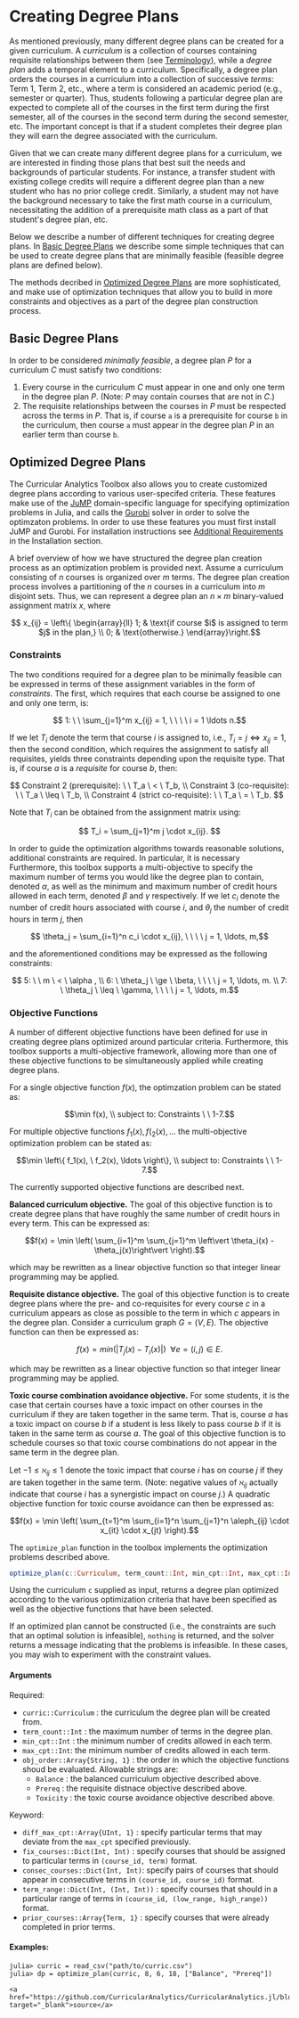 # Creating Degree Plans

As mentioned previously, many different degree plans can be created for a given curriculum.  A *curriculum* is a collection of courses containing requisite relationships between them (see [Terminology](@ref)), while a *degree plan* adds a temporal element to a curriculum.  Specifically, a degree plan orders the courses in a curriculum into a collection of successive *terms*: Term 1, Term 2, etc., where a term is considered an academic period (e.g., semester or quarter).  Thus, students following a particular degree plan are expected to complete all of the courses in the first term during the first semester, all of the courses in the second term during the second semester, etc.  The important concept is that if a student completes their degree plan they will earn the degree associated with the curriculum.

Given that we can create many different degree plans for a curriculum, we are interested in finding those plans that best suit the needs and backgrounds of particular students.  For instance, a transfer student with existing college credits will require a different degree plan than a new student who has no prior college credit.  Similarly, a student may not have the background necessary to take the first math course in a curriculum, necessitating the addition of a prerequisite math class as a part of that student's degree plan, etc.

Below we describe a number of different techniques for creating degree plans.  In [Basic Degree Plans](@ref) we describe some simple techniques that can be used to create degree plans that are minimally feasible (feasible degree plans are defined below).

The methods decribed in [Optimized Degree Plans](@ref) are more sophisticated, and make use of optimization techniques that allow you to build in more constraints and objectives as a part of the degree plan construction process.  

## Basic Degree Plans

In order to be considered *minimally feasible*, a degree plan $P$ for a curriculum $C$ must satisfy two conditions:

1. Every course in the curriculum $C$ must appear in one and only one term in the degree plan $P$.  (Note: $P$ may contain courses that are not in $C$.)
2. The requisite relationships between the courses in $P$ must be respected across the terms in $P$.  That is, if course ``a`` is a prerequisite for course ``b`` in the curriculum, then course ``a`` must appear in the degree plan $P$ in an earlier term than course ``b``.

## Optimized Degree Plans

The Curricular Analytics Toolbox also allows you to create customized degree plans according to various user-specifed criteria.  These features make use of the [JuMP](https://github.com/JuliaOpt/JuMP.jl) domain-specific language for specifying optimization problems in Julia, and calls the [Gurobi](https://www.gurobi.com) solver in order to solve the optimzaton problems.  In order to use these features you must first install JuMP and Gurobi.  For installation instructions see [Additional Requirements](@ref) in the Installation section.

A brief overview of how we have structured the degree plan creation process as an optimization problem is provided next.  Assume a curriculum consisting of $n$ courses is organized over $m$ terms. The degree plan creation process involves a partitioning of the $n$ courses in a curriculum into $m$ disjoint sets. Thus, we can represent a degree plan an $n \times m$ binary-valued assignment matrix $x$, where

```math
  x_{ij} = \left\{
  \begin{array}{ll}
  1; & \text{if course $i$ is assigned to term $j$ in the plan,} \\
  0; & \text{otherwise.}
  \end{array}\right.
```

### Constraints

The two conditions required for a degree plan to be minimally feasible can be expressed in terms of these assignment variables in the form of *constraints*.  The first, which requires that each course be assigned to one and only one term, is:

```math
  1: \ \ \sum_{j=1}^m  x_{ij} = 1, \ \ \ \ i = 1 \ldots n.
```

If we let $T_i$ denote the term that course $i$ is assigned to, i.e., $T_i = j \iff x_{ij} = 1$, then the second condition, which requires the assignment to satisfy all requisites, yields three constraints depending upon the requisite type.  That is, if course $a$ is a *requisite* for course $b$, then:

```math
  Constraint 2 (prerequisite): \ \ T_a \ < \ T_b, \\
  Constraint 3 (co-requisite): \ \ T_a \ \leq \ T_b, \\
  Constraint 4 (strict co-requisite): \ \ T_a \ = \ T_b. 
```

Note that $T_i$ can be obtained from the assignment matrix using:

```math
 T_i = \sum_{j=1}^m j \cdot x_{ij}. 
```

In order to guide the optimization algorithms towards reasonable solutions, additional constraints are required.  In particular, it is necessary Furthermore, this toolbox supports a multi-objective to specify the maximum number of terms you would like the degree plan to contain, denoted $\alpha$, as well as the minimum and maximum  number of credit hours allowed in each term, denoted $\beta$ and $\gamma$ respectively. If we let $c_i$ denote the number of credit hours associated with course $i$, and $\theta_j$ the number of credit hours in term $j$, then

```math
 \theta_j = \sum_{i=1}^n c_i \cdot x_{ij}, \ \ \ \ j = 1, \ldots, m,
```

 and the aforementioned conditions may be expressed as the following constraints:

```math
  5: \ \ m \ < \ \alpha , \\
  6: \ \theta_j \ \ge \ \beta, \ \ \ \ j = 1, \ldots, m. \\
  7: \ \theta_j \ \leq \ \gamma, \ \ \ \ j = 1, \ldots, m.
```

### Objective Functions

A number of different objective functions have been defined for use in creating degree plans optimized around particular criteria.  Furthermore, this toolbox supports a multi-objective framework, allowing more than one of these objective functions to be simultaneously applied while creating degree plans.  

For a single objective function $f(x)$, the optimzation problem can be stated as:
```math
\min f(x), \\
subject to: Constraints \ \ 1-7.
```

For multiple objective functions $f_1(x), f(_2(x), \ldots$  the multi-objective optimization problem can be stated as:
```math
\min \left\{ f_1(x), \ f_2(x), \ldots \right\}, \\
subject to: Constraints \ \ 1-7.
```

The currently supported objective functions are described next.

**Balanced curriculum objective.**  The goal of this objective function is to create degree plans that have roughly the same number of credit hours in every term.  This can be expressed as:

```math
f(x) = \min \left( \sum_{i=1}^m \sum_{j=1}^m \left\vert \theta_i(x) - \theta_j(x)\right\vert \right).
```

which may be rewritten as a linear objective function so that integer linear programming may be applied.

**Requisite distance objective.**  The goal of this objective function is to create degree plans where the pre- and co-requisites for every course $c$ in a curriculum appears as close as possible to the term in which $c$ appears in the degree plan.  Consider a curriculum graph $G = (V,E)$.  The objective function can then be expressed as:

```math
  f(x) = min\left( \left\vert T_j(x) - T_i(x) \right\vert \right) \ \  \forall e = (i,j) \in E.
```

which may be rewritten as a linear objective function so that integer linear programming may be applied.

**Toxic course combination avoidance objective.**  For some students, it is the case that certain courses have a toxic impact on other courses in the curriculum if they are taken together in the same term.  That is, course $a$ has a toxic impact on course $b$ if a student is less likely to pass course $b$ if it is taken in the same term as course $a$.  The goal of this objective function is to schedule courses so that toxic course combinations do not appear in the same term in the degree plan.

Let $-1 \leq \aleph_{ij} \leq 1$ denote the toxic impact that course $i$ has on course $j$ if they are taken together in the same term.  (Note: negative values of $\aleph_{ij}$ actually indicate that course $i$ has a synergistic impact on course $j$.) A quadratic objective function for toxic course avoidance can then be expressed as:

```math
f(x) = \min \left( \sum_{t=1}^m \sum_{i=1}^n \sum_{j=1}^n  \aleph_{ij} \cdot x_{it} \cdot x_{jt} \right).
```

The `optimize_plan` function in the toolbox implements the optimization problems described above.

```julia
optimize_plan(c::Curriculum, term_count::Int, min_cpt::Int, max_cpt::Int, obj_order::Array{String, 1}; diff_max_cpt::Array{UInt, 1}, fix_courses::Dict, consec_courses::Dict, term_range::Dict, prior_courses::Array{Term, 1})
```

Using the curriculum `c` supplied as input, returns a degree plan optimized according to the various 
optimization criteria that have been specified as well as the objective functions that have been selected.

If an optimized plan cannot be constructed (i.e., the constraints are such that an optimal solution is infeasible),
`nothing` is returned, and the solver returns a message indicating that the problems is infeasible.  In these cases,
you may wish to experiment with the constraint values.

#### Arguments

Required: 

- `curric::Curriculum` : the curriculum the degree plan will be created from.
- `term_count::Int` : the maximum number of terms in the degree plan.
- `min_cpt::Int` : the minimum number of credits allowed in each term.
- `max_cpt::Int`: the minimum number of credits allowed in each term.
- `obj_order::Array{String, 1}` : the order in which the objective functions shoud be evaluated.  Allowable strings are:
  + `Balance` : the balanced curriculum objective described above.
  + `Prereq` : the requisite distnace objective described above.
  + `Toxicity` : the toxic course avoidance objective described above.

Keyword:

- `diff_max_cpt::Array{UInt, 1}` :  specify particular terms that may deviate from the `max_cpt` specified previously.
- `fix_courses::Dict(Int, Int)` : specify courses that should be assigned to particular terms in `(course_id, term)` 
    format.
- `consec_courses::Dict(Int, Int)`: specify pairs of courses that should appear in consecutive terms in `(course_id, course_id)` format.
- `term_range::Dict(Int, (Int, Int))` : specify courses that should in a particular range of terms in `(course_id, (low_range, high_range))` format.
- `prior_courses::Array{Term, 1}` : specify courses that were already completed in prior terms.

#### Examples:

```julia-repl
julia> curric = read_csv("path/to/curric.csv")
julia> dp = optimize_plan(curric, 8, 6, 18, ["Balance", "Prereq"])
```

```@raw html
<a href="https://github.com/CurricularAnalytics/CurricularAnalytics.jl/blob/master/src/Optimization.jl" target="_blank">source</a>
```
